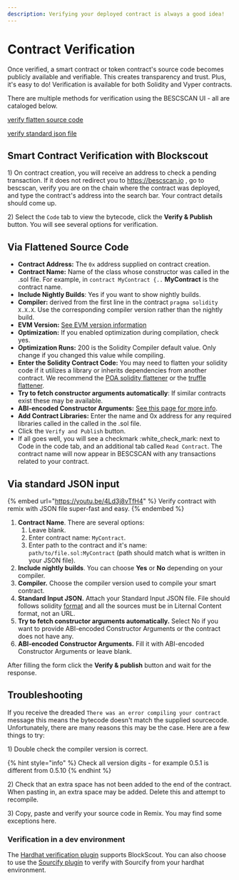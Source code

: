```yaml
---
description: Verifying your deployed contract is always a good idea!
---
```


# Contract Verification

Once verified, a smart contract or token contract's source code becomes publicly available and verifiable. This creates transparency and trust. Plus, it's easy to do! Verification is available for both Solidity and Vyper contracts.&#x20;

There are multiple methods for verification using the BESCSCAN UI - all are cataloged below.&#x20;

[verify flatten source code](https://docs.blockscout.com/for-users/verifying-a-smart-contract#via-flattened-source-code)

[verify standard json file ](https://docs.blockscout.com/for-users/verifying-a-smart-contract#via-standard-json-input)

## Smart Contract Verification with Blockscout

1\) On contract creation, you will receive an address to check a pending transaction. If it does not redirect you to https://bescscan.io , go to bescscan, verify you are on the chain where the contract was deployed, and type the contract's address into the search bar. Your contract details should come up.

2\) Select the `Code` tab to view the bytecode, click the **Verify & Publish** button. You will see several options for verification.

## Via Flattened Source Code

* **Contract Address:** The `0x` address supplied on contract creation.&#x20;
* **Contract Name:** Name of the class whose constructor was called in the .sol file. For example, in `contract MyContract {..` **MyContract** is the contract name.&#x20;
* **Include Nightly Builds**: Yes if you want to show nightly builds.
* **Compiler:** derived from the first line in the contract `pragma solidity X.X.X`. Use the corresponding compiler version rather than the nightly build.
* **EVM Version:** [See EVM version information](broken-reference)
* **Optimization:** If you enabled optimization during compilation, check yes.
* **Optimization Runs:** 200 is the Solidity Compiler default value. Only change if you changed this value while compiling.
* &#x20;**Enter the Solidity Contract Code:** You may need to flatten your solidity code if it utilizes a library or inherits dependencies from another contract. We recommend the [POA solidity flattener](https://github.com/poanetwork/solidity-flattener) or the [truffle flattener](https://www.npmjs.com/package/truffle-flattener).
* **Try to fetch constructor arguments automatically**: If similar contracts exist these may be available.
* **ABI-encoded Constructor Arguments:** [See this page for more info](broken-reference).
* **Add Contract Libraries:** Enter the name and 0x address for any required libraries called in the called in the .sol file.
* Click the `Verify and Publish` button.
* If all goes well, you will see a checkmark :white\_check\_mark: next to Code in the code tab, and an additional tab called `Read Contract`. The contract name will now appear in BESCSCAN with any transactions related to your contract.

## Via standard JSON input

{% embed url="https://youtu.be/4Ld3j8vTfH4" %}
Verify contract with remix with JSON file super-fast and easy.
{% endembed %}

1. **Contract Name**. There are several options:
   1. Leave blank.
   2. Enter contract name: `MyContract`.
   3. Enter path to the contract and it's name: `path/to/file.sol:MyContract` (path should match what is written in your JSON file).
2. **Include nightly builds**. You can choose **Yes** or **No** depending on your compiler.
3. **Compiler.** Choose the compiler version used to compile your smart contract.
4. **Standard Input JSON.** Attach your Standard Input JSON file. File should follows solidity [format](https://docs.soliditylang.org/en/latest/using-the-compiler.html#input-description) and all the sources must be in Liternal Content format, not an URL.
5. **Try to fetch constructor arguments automatically.** Select No if you want to provide ABI-encoded Constructor Arguments or the contract does not have any.
6. **ABI-encoded Constructor Arguments.** Fill it with ABI-encoded Constructor Arguments or leave blank.

After filling the form click the **Verify & publish** button and wait for the response.

## Troubleshooting

If you receive the dreaded `There was an error compiling your contract` message this means the bytecode doesn't match the supplied sourcecode. Unfortunately, there are many reasons this may be the case. Here are a few things to try:

1\) Double check the compiler version is correct.

{% hint style="info" %}
Check all version digits - for example 0.5.1 is different from 0.5.10
{% endhint %}

2\) Check that an extra space has not been added to the end of the contract. When pasting in, an extra space may be added. Delete this and attempt to recompile.

3\) Copy, paste and verify your source code in Remix. You may find some exceptions here.

### Verification in a dev environment

The [Hardhat verification plugin](broken-reference) supports BlockScout. You can also choose to use the [Sourcify plugin](broken-reference) to verify with Sourcify from your hardhat environment.
